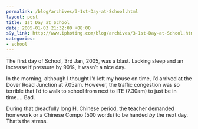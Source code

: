 ```yaml
--- 
permalink: /blog/archives/3-1st-Day-at-School.html
layout: post
title: 1st Day at School
date: 2005-01-03 21:32:00 +08:00
s9y_link: http://www.iphoting.com/blog/archives/3-1st-Day-at-School.html
categories: 
- school
---
```

<p class="whiteline"><p>The first day of School, 3rd Jan, 2005, was a blast. Lacking sleep and an increase if pressure by 90%, it wasn&#8217;t a nice day.</p>
</p><p class="whiteline"><p>In the morning, although I thought I&#8217;d left my house on time, I&#8217;d arrived at the Dover Road Junction at 7.05am. However, the traffic congestion was so terrible that I&#8217;d to walk to school from next to ITE (7.30am) to just be in time.... Bad.</p>
</p><p class="break"><p>During that dreadfully long H. Chinese period, the teacher demanded homework or a Chinese Compo (500 words) to be handed <em>by</em> the next day. That&#8217;s the stress.</p></p>
